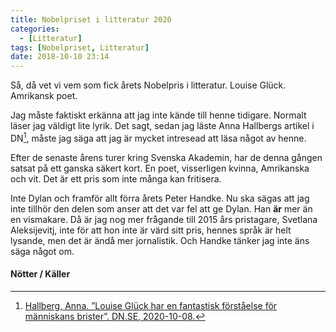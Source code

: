 ```yaml
---
title: Nobelpriset i litteratur 2020
categories:
  - [Litteratur]
tags: [Nobelpriset, Litteratur]
date: 2018-10-10 23:14
---
```


Så, då vet vi vem som fick årets Nobelpris i litteratur. Louise Glück. Amrikansk poet.

Jag måste faktiskt erkänna att jag inte kände till henne tidigare. Normalt läser jag väldigt lite lyrik. Det sagt, sedan jag läste Anna Hallbergs artikel i DN[^1], måste jag säga att jag är mycket intresead att läsa något av henne.

Efter de senaste årens turer kring Svenska Akademin, har de denna gången satsat på ett ganska säkert kort. En poet, visserligen kvinna, Amrikanska och vit. Det är ett pris som inte många kan fritisera.

Inte Dylan och framför allt förra årets Peter Handke. Nu ska sägas att jag inte tillhör den delen som anser att det var fel att ge Dylan. Han **är** mer än en vismakare. Då är jag nog mer frågande till 2015 års pristagare, Svetlana Aleksijevitj, inte för att hon inte är värd sitt pris, hennes språk är helt lysande, men det är ändå mer jornalistik. Och Handke tänker jag inte äns säga något om.


#### Nötter / Käller
[^1]: [Hallberg, Anna. ”Louise Glück har en fantastisk förståelse för människans brister”. DN.SE, 2020-10-08.](https://www.dn.se/kultur/anna-hallberg-louise-gluck-har-en-fantastisk-forstaelse-for-manniskans-brister)
